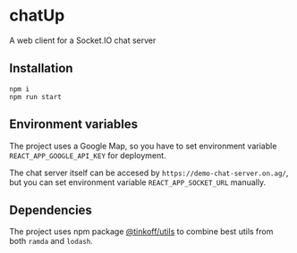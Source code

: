 # chatUp
 A web client for a Socket.IO chat server

## Installation

```
npm i
npm run start
```

## Environment variables

The project uses a Google Map, so you have to set environment variable `REACT_APP_GOOGLE_API_KEY` for deployment.

The chat server itself can be accesed by `https://demo-chat-server.on.ag/`, but you can set environment variable `REACT_APP_SOCKET_URL` manually.

## Dependencies

The project uses npm package [@tinkoff/utils](https://www.npmjs.com/package/@tinkoff/utils) to combine best utils from both `ramda` and `lodash`.